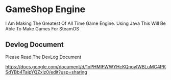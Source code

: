 # GameShop Engine

I Am Making The Greatest Of All Time Game Engine.  Using Java This Will Be Able To Make Games For SteamOS

## Devlog Document

Please Read The DevLog Document

https://docs.google.com/document/d/1oPHMlFWWYHcKQnoyIWBLuMC4PKSdYBb4TaipYQZxlz0/edit?usp=sharing
